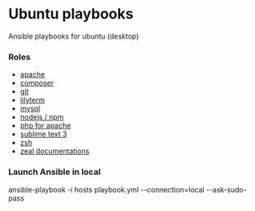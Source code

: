 Ubuntu playbooks
================

Ansible playbooks for ubuntu (desktop)

### Roles

* [apache](roles/apache)
* [composer](roles/composer)
* [git](roles/git)
* [lilyterm](roles/lilyterm)
* [mysql](roles/mysql)
* [nodejs / npm](roles/node)
* [php for apache](roles/php-apache)
* [sublime text 3](roles/sublime-text)
* [zsh](roles/zsh)
* [zeal documentations](roles/zeal)


### Launch Ansible in local

  ansible-playbook -i hosts playbook.yml --connection=local --ask-sudo-pass

